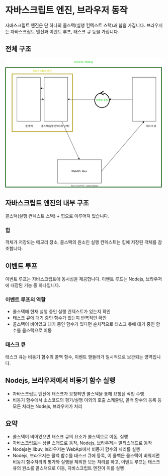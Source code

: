 # 자바스크립트 엔진, 브라우저 동작

자바스크립트 엔진은 단 하나의 콜스택(실행 컨텍스트 스택)과 힙을 가집니다.
브라우저는 자바스크립트 엔진과 이벤트 루프, 태스크 큐 등을 가집니다.

## 전체 구조

![Alt text](<브라우저, nodejs 환경/index.drawio.svg>)

## 자바스크립트 엔진의 내부 구조

콜스택(실행 컨텍스트 스택) + 힙으로 이루어져 있습니다.

### 힙

객체가 저장되는 메모리 장소, 콜스택의 원소인 실행 컨텍스트는 힙에 저장된 객체를 참조합니다.

## 이벤트 루프

이벤트 루프는 자바스크립트에 동시성을 제공합니다. 이벤트 루프는 Nodejs, 브라우저에 내장된 기능 중 하나입니다.

### 이벤트 루프의 역할

- 콜스택에 현재 실행 중인 실행 컨텍스트가 있는지 확인
- 태스크 큐에 대기 중인 함수가 있는지 반복적인 확인
- 콜스택이 비어있고 대기 중인 함수가 있다면 순차적으로 태스크 큐에 대기 중인 함수를 콜스택으로 이동

### 태스크 큐

태스크 큐는 비동기 함수의 콜백 함수, 이벤트 핸들러가 일시적으로 보관되는 영역입니다.

## Nodejs, 브라우저에서 비동기 함수 실행

- 자바스크립트 엔진에 태스크가 요청되면 콜스택을 통해 요청된 작업 수행
- 비동기 함수에서 소스코드의 평가/실행 이외의 호출 스케쥴링, 콜백 함수의 등록 등 모든 처리는 Nodejs, 브라우저가 처리

## 요약

- 콜스택이 비어있으면 태스크 큐의 요소가 콜스택으로 이동, 실행
- 자바스크립트는 싱글 스래드로 동작, Nodejs, 브라우저는 멀티스래드로 동작
- Nodejs는 libuv, 브라우저는 WebApi에서 비동기 함수의 처리를 실행
- Nodejs, 브라우저는 콜백 함수를 태스크 큐에 등록, 이 콜백은 콜스택이 비워지면 비동기 함수처리의 평가와 실행을 제외한 모든 처리를 하고, 이벤트 루프는 태스크 큐의 원소를 콜스택으로 이동, 자바스크립트 엔진이 이를 실행

<!-- ## 비동기 함수의 실행 순서

1. 자바스크립트 엔진이 비동기 함수 코드를 평가
2. 자바스크립트 엔진이 비동기 함수 코드를 실행
3. 비동기 함수의 실행 컨텍스트가 콜스택에서 제거, Nodejs/브라우저는 비동기 함수의 코드를 실행 그 때 자바스크립트 엔진은 다른 함수를 평가/실행
4. 브라우저의 비동기 함수 실행 끝, 브라우저가 콜백함수를 태스크 큐에 등록
5. 콜스택 비워짐
6. 이벤트 루프가 콜스택이 비워짐을 감지하고 태스크 큐의 원소를 콜스택으로 이동
7. 자바스크립트 엔진은 콜스택의 요소 실행
8. 콜스택 비워짐
9. 종료 -->
